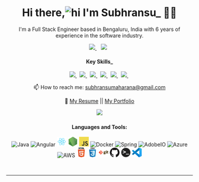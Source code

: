 
<h1 align='center'>
Hi there,<img src="https://user-images.githubusercontent.com/1303154/88677602-1635ba80-d120-11ea-84d8-d263ba5fc3c0.gif" width="28px" alt="hi">  I'm Subhransu_ 👩‍💻
</h1>

<p align="center">
I'm a Full Stack Engineer based in Bengaluru, India with 6 years of experience in the software industry. 
</p>

<p align='center'>
  
  <a href="https://www.linkedin.com/in/smaharana/">
    <img src="https://img.shields.io/badge/linkedin-%230077B5.svg?&style=for-the-badge&logo=linkedin&logoColor=white" />
  </a>&nbsp;&nbsp;
  <a href="https://twitter.com/subhmaharana" target="_blank"><img src="https://img.shields.io/badge/Twitter-%231DA1F2.svg?&style=for-the-badge&logo=twitter&logoColor=white"></a>&nbsp;&nbsp;
  
</p>

<h4 align='center'>Key Skills_
</h4>

<p align='center'>
  
  <a href="#">
    <img src="https://img.shields.io/badge/-Java-orange?style=for-the-badge&labelColor=black&logo=java&logoColor=orange" />
  </a>&nbsp;
<a href="#"><img src="https://img.shields.io/badge/Node.js-339933?style=for-the-badge&logo=nodedotjs&logoColor=white" /> </a>&nbsp;
<a href="#"><img src="https://img.shields.io/badge/-React-61DBFB?style=for-the-badge&labelColor=black&logo=react&logoColor=61DBFB"/> </a>&nbsp;
<a href="#"><img src="https://img.shields.io/badge/Docker-2CA5E0?style=for-the-badge&logo=docker&logoColor=white" /> </a>&nbsp;
<a href="#"><img src="https://img.shields.io/badge/-Javascript-F0DB4F?style=for-the-badge&labelColor=black&logo=javascript&logoColor=F0DB4F" /> </a>&nbsp;
<a href="#"><img src="https://img.shields.io/badge/MySQL-00000F?style=for-the-badge&logo=mysql&logoColor=white" /> </a>&nbsp;
  
  
</p>



<p align='center'>
  📫 How to reach me: <a href='mailto:subhransumaharana@gmail.com'>subhransumaharana@gmail.com</a>
</p>

<p align='center'>
📃 <a href="https://subhnet.github.io/src/assets/doc/Subhransu_Resume_FullStack.pdf" target="_blank">My Resume</a> || <a href="https://subhnet.github.io/" target="_blank">My Portfolio</a>
</p>

<p align='center'>
  <a href="#"><img src="https://github-readme-stats.vercel.app/api?username=subhnet&show_icons=true&count_private=true&theme=dark" width="350"></a>
</p>


<!-- ![Test](https://github-readme-stats.vercel.app/api/top-langs/?username=subhnet) -->

<h4 align='center'>
    Languages and Tools:
</h4>
<p align="center">
<img alt="Java" width="26px" src="https://user-images.githubusercontent.com/5060594/117230596-12fff580-ae3b-11eb-8296-f93cc8e36d6a.png" />
<img alt="Angular" width="26px" src="https://angular.io/assets/images/logos/angular/angular.svg" />
<img alt="React" width="26px" src="https://raw.githubusercontent.com/github/explore/80688e429a7d4ef2fca1e82350fe8e3517d3494d/topics/react/react.png" />
<img alt="Node.js" width="26px" src="https://raw.githubusercontent.com/github/explore/80688e429a7d4ef2fca1e82350fe8e3517d3494d/topics/nodejs/nodejs.png" />
<img alt="JavaScript" width="26px" src="https://raw.githubusercontent.com/github/explore/80688e429a7d4ef2fca1e82350fe8e3517d3494d/topics/javascript/javascript.png" />
<img alt="Docker" width="26px" src="https://user-images.githubusercontent.com/5060594/117585667-3ecbf580-b131-11eb-8044-2b59646b4ad0.png" />
<img alt="Spring" width="26px" src="https://user-images.githubusercontent.com/5060594/117585785-ed703600-b131-11eb-8214-70f11c2a01a8.png" />
<img alt="AdobeIO" width="26px" src="https://avatars.githubusercontent.com/u/12461336?s=200&v=4" />
<img alt="Azure" width="26px" src="https://img.icons8.com/fluency/48/000000/azure-1.png"/>
<img alt="AWS" width="26px" src="https://img.icons8.com/color/48/000000/amazon-web-services.png"/>
  
<img alt="HTML5" width="26px" src="https://raw.githubusercontent.com/github/explore/80688e429a7d4ef2fca1e82350fe8e3517d3494d/topics/html/html.png" />
<img alt="CSS3" width="26px" src="https://raw.githubusercontent.com/github/explore/80688e429a7d4ef2fca1e82350fe8e3517d3494d/topics/css/css.png" />
<img alt="Git" width="26px" src="https://raw.githubusercontent.com/github/explore/80688e429a7d4ef2fca1e82350fe8e3517d3494d/topics/git/git.png" />
<img alt="GitHub" width="26px" src="https://raw.githubusercontent.com/github/explore/78df643247d429f6cc873026c0622819ad797942/topics/github/github.png" />
<img alt="Terminal" width="26px" src="https://raw.githubusercontent.com/github/explore/80688e429a7d4ef2fca1e82350fe8e3517d3494d/topics/terminal/terminal.png" />
<img alt="Visual Studio Code" width="26px" src="https://raw.githubusercontent.com/github/explore/80688e429a7d4ef2fca1e82350fe8e3517d3494d/topics/visual-studio-code/visual-studio-code.png" />

</p>

<br />

---
